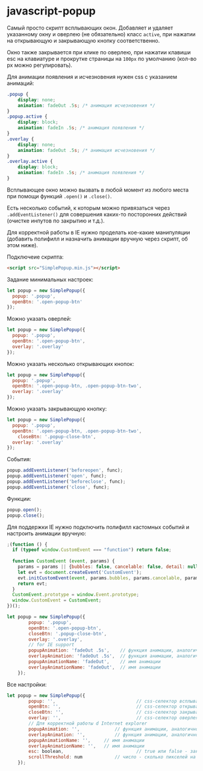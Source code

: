 # javascript-popup
Самый просто скрипт всплывающих окон. Добавляет и удаляет указанному окну и оверлею (не обязательно) класс `active`, при нажатии на открывающую и закрывающую кнопку соответственно.

Окно также закрывается при клике по оверлею, при нажатии клавиши esc на клавиатуре и прокрутке страницы на `100px` по умолчанию (кол-во px можно регулировать).

Для анимации появления и исчезновения нужен css с указанием анимаций:
```css
.popup {
	display: none;
	animation: fadeOut .5s; /* анимация исчезновения */
}
.popup.active {
	display: block;
	animation: fadeIn .5s; /* анимация появления */
}
.overlay {
	display: none;
	animation: fadeOut .5s; /* анимация исчезновения */
}
.overlay.active {
	display: block;
	animation: fadeIn .5s; /* анимация появления */
}
```
Всплывающее окно можно вызвать в любой момент из любого места при помощи функций `.open()` и `.close()`.

Есть несколько событий, к которым можно привязаться через `.addEventListener()` для совершения каких-то посторонних действий (очистке инпутов по закрытию и т.д.).

Для корректной работы в IE нужно проделать кое-какие манипуляции (добавить полифилл и назначить анимации вручную через скрипт, об этом ниже).

Подключеие скрипта:
```html
<script src="SimplePopup.min.js"></script>
```

Задание минимальных настроек:
```javascript
let popup = new SimplePopup({
  popup: '.popup',
  openBtn: '.open-popup-btn'
});
```

Можно указать оверлей:
```javascript
let popup = new SimplePopup({
  popup: '.popup',
  openBtn: '.open-popup-btn',
  overlay: '.overlay'
});
```

Можно указать несколько открывающих кнопок:
```javascript
let popup = new SimplePopup({
  popup: '.popup',
  openBtn: '.open-popup-btn, .open-popup-btn-two',
  overlay: '.overlay'
});
```

Можно указать закрывающую кнопку:
```javascript
let popup = new SimplePopup({
  popup: '.popup',
  openBtn: '.open-popup-btn, .open-popup-btn-two',
 	closeBtn: '.popup-close-btn',
  overlay: '.overlay'
});
```

События:
```javascript
popup.addEventListener('beforeopen', func);
popup.addEventListener('open', func);
popup.addEventListener('beforeclose', func);
popup.addEventListener('close', func);
```

Функции:
```javascript
popup.open();
popup.close();
```

Для поддержки IE нужно подключить полифилл кастомных событий и настроить анимации вручную:
```javascript
;(function () {
  if (typeof window.CustomEvent === "function") return false;
  
  function CustomEvent (event, params) {
    params = params || {bubbles: false, cancelable: false, detail: null};
    let evt = document.createEvent('CustomEvent');
    evt.initCustomEvent(event, params.bubbles, params.cancelable, params.detail);
    return evt;
  }
  CustomEvent.prototype = window.Event.prototype;
  window.CustomEvent = CustomEvent;
})();

let popup = new SimplePopup({
		popup: '.popup',
		openBtn: '.open-popup-btn',
		closeBtn: '.popup-close-btn',
		overlay: '.overlay',
		// for IE support
		popupAnimation: 'fadeOut .5s',    // функция анимации, аналогично css-свойству animation
		overlayAnimation: 'fadeOut .5s',  // функция анимации, аналогично css-свойству animation
		popupAnimationName: 'fadeOut',    // имя анимации
		overlayAnimationName: 'fadeOut',  // имя анимации
	});
```

Все настройки:
```javascript
let popup = new SimplePopup({
		popup: '',								// css-селектор всплывающего окна
		openBtn: '',							// css-селектор открывающей кнопки (можно несколько кнопок)
		closeBtn: '',							// css-селектор закрывающей кнопки
		overlay: '',							// css-селектор оверлея
		// Для корректной работы d Internet explorer
		popupAnimation: '',				// функция анимации, аналогично css-свойству animation
		overlayAnimation: '',			// функция анимации, аналогично css-свойству animation
		popupAnimationName: '',		// имя анимации
		overlayAnimationName: '',	// имя анимации
		esc: boolean,							// true или false - закрывание окна нажатием клавиши esc
		scrollThreshold: num			// число - сколько пикселей на странице нужно прокрутить, чтобы закрылось окно
	});
```